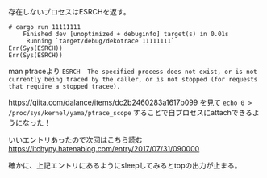存在しないプロセスはESRCHを返す。

```
# cargo run 11111111
    Finished dev [unoptimized + debuginfo] target(s) in 0.01s
     Running `target/debug/dekotrace 11111111`
Err(Sys(ESRCH))
Err(Sys(ESRCH))
```

man ptraceより
`ESRCH  The specified process does not exist, or is not currently being traced by the caller, or is not stopped (for requests that require a stopped tracee).`

https://qiita.com/dalance/items/dc2b2460283a1617b099 を見て
`echo 0 > /proc/sys/kernel/yama/ptrace_scope` することで自プロセスにattachできるようになった！

いいエントリあったので次回はこちら読む
https://itchyny.hatenablog.com/entry/2017/07/31/090000

確かに、上記エントリにあるようにsleepしてみるとtopの出力が止まる。